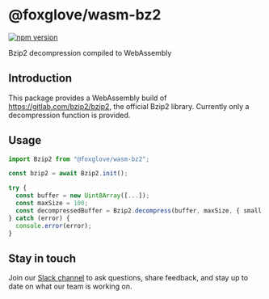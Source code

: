 # @foxglove/wasm-bz2

[![npm version](https://img.shields.io/npm/v/@foxglove/wasm-bz2)](https://www.npmjs.com/package/@foxglove/wasm-bz2)

Bzip2 decompression compiled to WebAssembly

## Introduction

This package provides a WebAssembly build of https://gitlab.com/bzip2/bzip2, the official Bzip2 library. Currently only a decompression function is provided.

## Usage

```ts
import Bzip2 from "@foxglove/wasm-bz2";

const bzip2 = await Bzip2.init();

try {
  const buffer = new Uint8Array([...]);
  const maxSize = 100;
  const decompressedBuffer = Bzip2.decompress(buffer, maxSize, { small: false });
} catch (error) {
  console.error(error);
}
```

## Stay in touch

Join our [Slack channel](https://foxglove.dev/join-slack) to ask questions, share feedback, and stay up to date on what our team is working on.
